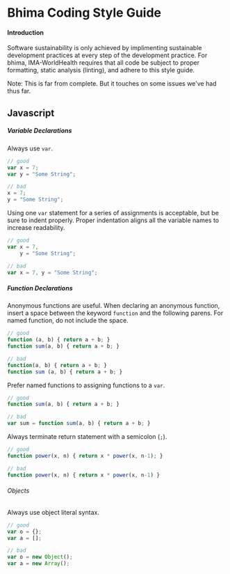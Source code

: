 Bhima Coding Style Guide
========================

#### Introduction

Software sustainability is only achieved by implimenting sustainable development
practices at every step of the development practice.  For bhima, IMA-WorldHealth
requires that all code be subject to proper formatting, static analysis (linting),
and adhere to this style guide. 

Note: This is far from complete.  But it touches on some issues we've had thus far.

## Javascript

##### Variable Declarations

Always use `var`.

```javascript
// good
var x = 7;
var y = "Some String";

// bad
x = 7;
y = "Some String";
```

Using one `var` statement for a series of assignments is acceptable, but be sure to
indent properly.  Proper indentation aligns all the variable names to increase
readability.

```javascript
// good
var x = 7,
    y = "Some String";

// bad
var x = 7, y = "Some String";
```

##### Function Declarations

Anonymous functions are useful.  When declaring an anonymous function, insert a space
between the keyword `function` and the following parens.  For named function, do not 
include the space.

```javascript
// good
function (a, b) { return a + b; }
function sum(a, b) { return a + b; }

// bad
function(a, b) { return a + b; }
function sum (a, b) { return a + b; }
```

Prefer named functions to assigning functions to a `var`.


```javascript
// good
function sum(a, b) { return a + b; }

// bad
var sum = function sum(a, b) { return a + b; }
```

Always terminate return statement with a semicolon (`;`).

```javascript
// good
function power(x, n) { return x * power(x, n-1); }

// bad
function power(x, n) { return x * power(x, n-1) }
```

###### Objects

Always use object literal syntax.

```javascript
// good
var o = {};
var a = [];

// bad
var o = new Object();
var a = new Array();
```
